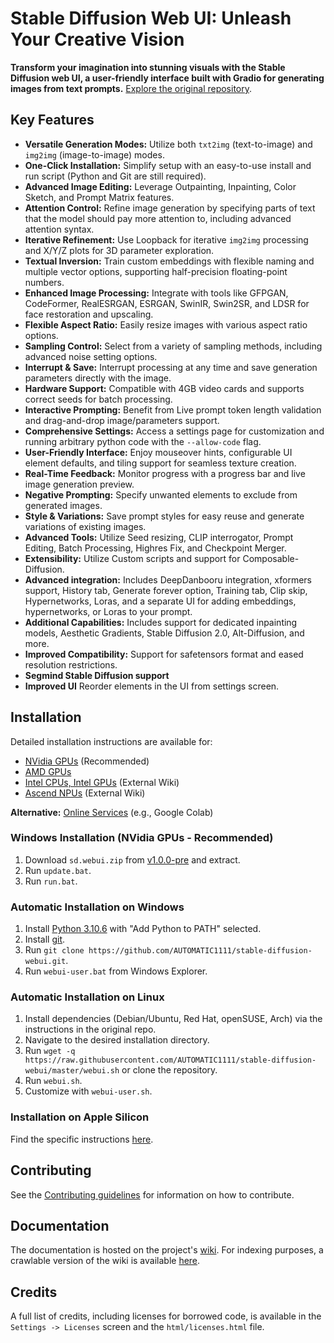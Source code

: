 # Stable Diffusion Web UI: Unleash Your Creative Vision

**Transform your imagination into stunning visuals with the Stable Diffusion web UI, a user-friendly interface built with Gradio for generating images from text prompts.** [Explore the original repository](https://github.com/AUTOMATIC1111/stable-diffusion-webui).

## Key Features

*   **Versatile Generation Modes:** Utilize both `txt2img` (text-to-image) and `img2img` (image-to-image) modes.
*   **One-Click Installation:** Simplify setup with an easy-to-use install and run script (Python and Git are still required).
*   **Advanced Image Editing:** Leverage Outpainting, Inpainting, Color Sketch, and Prompt Matrix features.
*   **Attention Control:** Refine image generation by specifying parts of text that the model should pay more attention to, including advanced attention syntax.
*   **Iterative Refinement:** Use Loopback for iterative `img2img` processing and X/Y/Z plots for 3D parameter exploration.
*   **Textual Inversion:** Train custom embeddings with flexible naming and multiple vector options, supporting half-precision floating-point numbers.
*   **Enhanced Image Processing:** Integrate with tools like GFPGAN, CodeFormer, RealESRGAN, ESRGAN, SwinIR, Swin2SR, and LDSR for face restoration and upscaling.
*   **Flexible Aspect Ratio:** Easily resize images with various aspect ratio options.
*   **Sampling Control:** Select from a variety of sampling methods, including advanced noise setting options.
*   **Interrupt & Save:** Interrupt processing at any time and save generation parameters directly with the image.
*   **Hardware Support:** Compatible with 4GB video cards and supports correct seeds for batch processing.
*   **Interactive Prompting:** Benefit from Live prompt token length validation and drag-and-drop image/parameters support.
*   **Comprehensive Settings:** Access a settings page for customization and running arbitrary python code with the `--allow-code` flag.
*   **User-Friendly Interface:** Enjoy mouseover hints, configurable UI element defaults, and tiling support for seamless texture creation.
*   **Real-Time Feedback:** Monitor progress with a progress bar and live image generation preview.
*   **Negative Prompting:** Specify unwanted elements to exclude from generated images.
*   **Style & Variations:** Save prompt styles for easy reuse and generate variations of existing images.
*   **Advanced Tools:** Utilize Seed resizing, CLIP interrogator, Prompt Editing, Batch Processing, Highres Fix, and Checkpoint Merger.
*   **Extensibility:** Utilize Custom scripts and support for Composable-Diffusion.
*   **Advanced integration:** Includes DeepDanbooru integration, xformers support, History tab, Generate forever option, Training tab, Clip skip, Hypernetworks, Loras, and a separate UI for adding embeddings, hypernetworks, or Loras to your prompt.
*   **Additional Capabilities:** Includes support for dedicated inpainting models, Aesthetic Gradients, Stable Diffusion 2.0, Alt-Diffusion, and more.
*   **Improved Compatibility:** Support for safetensors format and eased resolution restrictions.
*   **Segmind Stable Diffusion support**
*   **Improved UI** Reorder elements in the UI from settings screen.

## Installation

Detailed installation instructions are available for:

*   [NVidia GPUs](https://github.com/AUTOMATIC1111/stable-diffusion-webui/wiki/Install-and-Run-on-NVidia-GPUs) (Recommended)
*   [AMD GPUs](https://github.com/AUTOMATIC1111/stable-diffusion-webui/wiki/Install-and-Run-on-AMD-GPUs)
*   [Intel CPUs, Intel GPUs](https://github.com/openvinotoolkit/stable-diffusion-webui/wiki/Installation-on-Intel-Silicon) (External Wiki)
*   [Ascend NPUs](https://github.com/wangshuai09/stable-diffusion-webui/wiki/Install-and-run-on-Ascend-NPUs) (External Wiki)

**Alternative:** [Online Services](https://github.com/AUTOMATIC1111/stable-diffusion-webui/wiki/Online-Services) (e.g., Google Colab)

### Windows Installation (NVidia GPUs - Recommended)

1.  Download `sd.webui.zip` from [v1.0.0-pre](https://github.com/AUTOMATIC1111/stable-diffusion-webui/releases/tag/v1.0.0-pre) and extract.
2.  Run `update.bat`.
3.  Run `run.bat`.

### Automatic Installation on Windows

1.  Install [Python 3.10.6](https://www.python.org/downloads/release/python-3106/) with "Add Python to PATH" selected.
2.  Install [git](https://git-scm.com/download/win).
3.  Run `git clone https://github.com/AUTOMATIC1111/stable-diffusion-webui.git`.
4.  Run `webui-user.bat` from Windows Explorer.

### Automatic Installation on Linux

1.  Install dependencies (Debian/Ubuntu, Red Hat, openSUSE, Arch) via the instructions in the original repo.
2.  Navigate to the desired installation directory.
3.  Run `wget -q https://raw.githubusercontent.com/AUTOMATIC1111/stable-diffusion-webui/master/webui.sh` or clone the repository.
4.  Run `webui.sh`.
5.  Customize with `webui-user.sh`.

### Installation on Apple Silicon

Find the specific instructions [here](https://github.com/AUTOMATIC1111/stable-diffusion-webui/wiki/Installation-on-Apple-Silicon).

## Contributing

See the [Contributing guidelines](https://github.com/AUTOMATIC1111/stable-diffusion-webui/wiki/Contributing) for information on how to contribute.

## Documentation

The documentation is hosted on the project's [wiki](https://github.com/AUTOMATIC1111/stable-diffusion-webui/wiki). For indexing purposes, a crawlable version of the wiki is available [here](https://github-wiki-see.page/m/AUTOMATIC1111/stable-diffusion-webui/wiki).

## Credits

A full list of credits, including licenses for borrowed code, is available in the `Settings -> Licenses` screen and the `html/licenses.html` file.